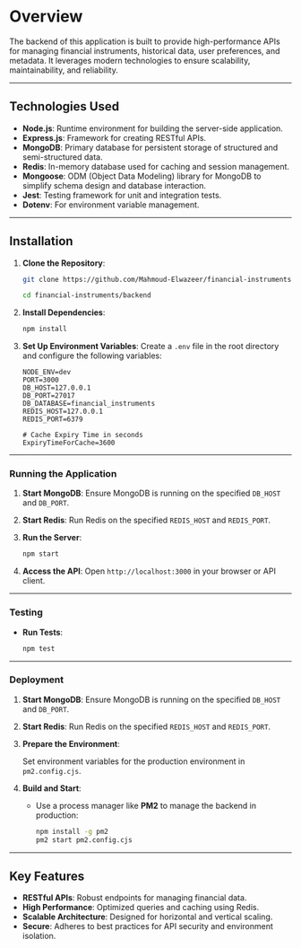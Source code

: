 # **Overview**

The backend of this application is built to provide high-performance APIs for managing financial instruments, historical data, user preferences, and metadata. It leverages modern technologies to ensure scalability, maintainability, and reliability.

---

## **Technologies Used**

- **Node.js**: Runtime environment for building the server-side application.
- **Express.js**: Framework for creating RESTful APIs.
- **MongoDB**: Primary database for persistent storage of structured and semi-structured data.
- **Redis**: In-memory database used for caching and session management.
- **Mongoose**: ODM (Object Data Modeling) library for MongoDB to simplify schema design and database interaction.
- **Jest**: Testing framework for unit and integration tests.
- **Dotenv**: For environment variable management.

---

## **Installation**

1. **Clone the Repository**:
    
    ```bash
    git clone https://github.com/Mahmoud-Elwazeer/financial-instruments.git

    cd financial-instruments/backend
    ```
    
2. **Install Dependencies**:
    
    ```bash
    npm install
    ```
    
3. **Set Up Environment Variables**:
Create a `.env` file in the root directory and configure the following variables:
    
    ```
    NODE_ENV=dev
    PORT=3000
    DB_HOST=127.0.0.1
    DB_PORT=27017
    DB_DATABASE=financial_instruments
    REDIS_HOST=127.0.0.1
    REDIS_PORT=6379

    # Cache Expiry Time in seconds
    ExpiryTimeForCache=3600
    ```
    

---

### **Running the Application**

1. **Start MongoDB**:
Ensure MongoDB is running on the specified `DB_HOST` and `DB_PORT`.
2. **Start Redis**:
Run Redis on the specified `REDIS_HOST` and `REDIS_PORT`.
3. **Run the Server**:
    
    ```bash
    npm start
    ```
    
4. **Access the API**:
Open `http://localhost:3000` in your browser or API client.

---

### **Testing**

- **Run Tests**:
    
    ```bash
    npm test
    ```
    

---

### **Deployment**

1. **Start MongoDB**:
Ensure MongoDB is running on the specified `DB_HOST` and `DB_PORT`.
2. **Start Redis**:
Run Redis on the specified `REDIS_HOST` and `REDIS_PORT`.
3. **Prepare the Environment**:
    
    Set environment variables for the production environment in `pm2.config.cjs`.
    
4. **Build and Start**:
    - Use a process manager like **PM2** to manage the backend in production:
        
        ```bash
        npm install -g pm2
        pm2 start pm2.config.cjs
        
        ```
        

---



## **Key Features**

- **RESTful APIs**: Robust endpoints for managing financial data.
- **High Performance**: Optimized queries and caching using Redis.
- **Scalable Architecture**: Designed for horizontal and vertical scaling.
- **Secure**: Adheres to best practices for API security and environment isolation.